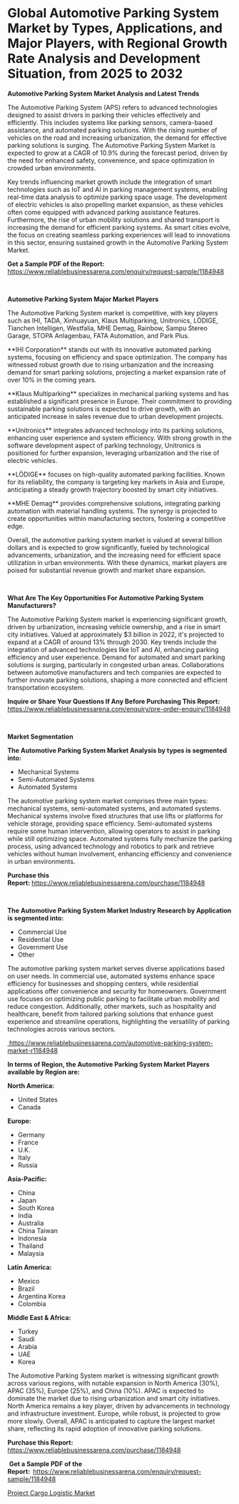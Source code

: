 <p><h1>Global Automotive Parking System Market by Types, Applications, and Major Players, with Regional Growth Rate Analysis and Development Situation, from 2025 to 2032</h1></p><p><strong>Automotive Parking System Market Analysis and Latest Trends</strong></p>
<p><p>The Automotive Parking System (APS) refers to advanced technologies designed to assist drivers in parking their vehicles effectively and efficiently. This includes systems like parking sensors, camera-based assistance, and automated parking solutions. With the rising number of vehicles on the road and increasing urbanization, the demand for effective parking solutions is surging. The Automotive Parking System Market is expected to grow at a CAGR of 10.9% during the forecast period, driven by the need for enhanced safety, convenience, and space optimization in crowded urban environments.</p><p>Key trends influencing market growth include the integration of smart technologies such as IoT and AI in parking management systems, enabling real-time data analysis to optimize parking space usage. The development of electric vehicles is also propelling market expansion, as these vehicles often come equipped with advanced parking assistance features. Furthermore, the rise of urban mobility solutions and shared transport is increasing the demand for efficient parking systems. As smart cities evolve, the focus on creating seamless parking experiences will lead to innovations in this sector, ensuring sustained growth in the Automotive Parking System Market.</p></p>
<p><strong>Get a Sample PDF of the Report:&nbsp;</strong> <a href="https://www.reliablebusinessarena.com/enquiry/request-sample/1184948?utm_campaign=1990&utm_medium=2&utm_source=Github&utm_content=ia&utm_term=11012025&utm_id=automotive-parking-system">https://www.reliablebusinessarena.com/enquiry/request-sample/1184948</a></p>
<p>&nbsp;</p>
<p><strong>Automotive Parking System Major Market Players</strong></p>
<p><p>The Automotive Parking System market is competitive, with key players such as IHI, TADA, Xinhuayuan, Klaus Multiparking, Unitronics, LÖDIGE, Tianchen Intelligen, Westfalia, MHE Demag, Rainbow, Sampu Stereo Garage, STOPA Anlagenbau, FATA Automation, and Park Plus. </p><p>**IHI Corporation** stands out with its innovative automated parking systems, focusing on efficiency and space optimization. The company has witnessed robust growth due to rising urbanization and the increasing demand for smart parking solutions, projecting a market expansion rate of over 10% in the coming years.</p><p>**Klaus Multiparking** specializes in mechanical parking systems and has established a significant presence in Europe. Their commitment to providing sustainable parking solutions is expected to drive growth, with an anticipated increase in sales revenue due to urban development projects.</p><p>**Unitronics** integrates advanced technology into its parking solutions, enhancing user experience and system efficiency. With strong growth in the software development aspect of parking technology, Unitronics is positioned for further expansion, leveraging urbanization and the rise of electric vehicles.</p><p>**LÖDIGE** focuses on high-quality automated parking facilities. Known for its reliability, the company is targeting key markets in Asia and Europe, anticipating a steady growth trajectory boosted by smart city initiatives. </p><p>**MHE Demag** provides comprehensive solutions, integrating parking automation with material handling systems. The synergy is projected to create opportunities within manufacturing sectors, fostering a competitive edge.</p><p>Overall, the automotive parking system market is valued at several billion dollars and is expected to grow significantly, fueled by technological advancements, urbanization, and the increasing need for efficient space utilization in urban environments. With these dynamics, market players are poised for substantial revenue growth and market share expansion.</p></p>
<p>&nbsp;</p>
<p><strong>What Are The Key Opportunities For Automotive Parking System Manufacturers?</strong></p>
<p><p>The Automotive Parking System market is experiencing significant growth, driven by urbanization, increasing vehicle ownership, and a rise in smart city initiatives. Valued at approximately $3 billion in 2022, it's projected to expand at a CAGR of around 13% through 2030. Key trends include the integration of advanced technologies like IoT and AI, enhancing parking efficiency and user experience. Demand for automated and smart parking solutions is surging, particularly in congested urban areas. Collaborations between automotive manufacturers and tech companies are expected to further innovate parking solutions, shaping a more connected and efficient transportation ecosystem.</p></p>
<p><strong>Inquire or Share Your Questions If Any Before Purchasing This Report:</strong> <a href="https://www.reliablebusinessarena.com/enquiry/pre-order-enquiry/1184948?utm_campaign=1990&utm_medium=2&utm_source=Github&utm_content=ia&utm_term=11012025&utm_id=automotive-parking-system">https://www.reliablebusinessarena.com/enquiry/pre-order-enquiry/1184948</a></p>
<p>&nbsp;</p>
<p><strong>Market Segmentation</strong></p>
<p><strong>The Automotive Parking System Market Analysis by types is segmented into:</strong></p>
<p><ul><li>Mechanical Systems</li><li>Semi-Automated Systems</li><li>Automated Systems</li></ul></p>
<p><p>The automotive parking system market comprises three main types: mechanical systems, semi-automated systems, and automated systems. Mechanical systems involve fixed structures that use lifts or platforms for vehicle storage, providing space efficiency. Semi-automated systems require some human intervention, allowing operators to assist in parking while still optimizing space. Automated systems fully mechanize the parking process, using advanced technology and robotics to park and retrieve vehicles without human involvement, enhancing efficiency and convenience in urban environments.</p></p>
<p><strong>Purchase this Report:&nbsp;</strong><a href="https://www.reliablebusinessarena.com/purchase/1184948?utm_campaign=1990&utm_medium=2&utm_source=Github&utm_content=ia&utm_term=11012025&utm_id=automotive-parking-system">https://www.reliablebusinessarena.com/purchase/1184948</a></p>
<p>&nbsp;</p>
<p><strong>The Automotive Parking System Market Industry Research by Application is segmented into:</strong></p>
<p><ul><li>Commercial Use</li><li>Residential Use</li><li>Government Use</li><li>Other</li></ul></p>
<p><p>The automotive parking system market serves diverse applications based on user needs. In commercial use, automated systems enhance space efficiency for businesses and shopping centers, while residential applications offer convenience and security for homeowners. Government use focuses on optimizing public parking to facilitate urban mobility and reduce congestion. Additionally, other markets, such as hospitality and healthcare, benefit from tailored parking solutions that enhance guest experience and streamline operations, highlighting the versatility of parking technologies across various sectors.</p></p>
<p><a href="https://www.reliablebusinessarena.com/automotive-parking-system-market-r1184948?utm_campaign=1990&utm_medium=2&utm_source=Github&utm_content=ia&utm_term=11012025&utm_id=automotive-parking-system">&nbsp;https://www.reliablebusinessarena.com/automotive-parking-system-market-r1184948</a></p>
<p><strong>In terms of Region, the Automotive Parking System Market Players available by Region are:</strong></p>
<p>
    <p> <strong> North America: </strong>
        <ul>
            <li>United States</li>
            <li>Canada</li>
        </ul>
        </p> 
    <p> <strong> Europe: </strong>
        <ul>
            <li>Germany</li>
            <li>France</li>
            <li>U.K.</li>
            <li>Italy</li>
            <li>Russia</li>
        </ul>
        </p> 
    <p> <strong> Asia-Pacific: </strong>
        <ul>
            <li>China</li>
            <li>Japan</li>
            <li>South Korea</li>
            <li>India</li>
            <li>Australia</li>
            <li>China Taiwan</li>
            <li>Indonesia</li>
            <li>Thailand</li>
            <li>Malaysia</li>
        </ul>
        </p> 
    <p> <strong> Latin America: </strong>
        <ul>
            <li>Mexico</li>
            <li>Brazil</li>
            <li>Argentina Korea</li>
            <li>Colombia</li>
        </ul>
        </p> 
    <p> <strong> Middle East & Africa: </strong>
        <ul>
            <li>Turkey</li>
            <li>Saudi</li>
            <li>Arabia</li>
            <li>UAE</li>
            <li>Korea</li>
        </ul>
    </p>
    </p>
<p><p>The Automotive Parking System market is witnessing significant growth across various regions, with notable expansion in North America (30%), APAC (35%), Europe (25%), and China (10%). APAC is expected to dominate the market due to rising urbanization and smart city initiatives. North America remains a key player, driven by advancements in technology and infrastructure investment. Europe, while robust, is projected to grow more slowly. Overall, APAC is anticipated to capture the largest market share, reflecting its rapid adoption of innovative parking solutions.</p></p>
<p><strong>Purchase this Report: </strong><a href="https://www.reliablebusinessarena.com/purchase/1184948?utm_campaign=1990&utm_medium=2&utm_source=Github&utm_content=ia&utm_term=11012025&utm_id=automotive-parking-system">https://www.reliablebusinessarena.com/purchase/1184948</a></p>
<p>&nbsp;<strong>Get a Sample PDF of the Report:&nbsp;&nbsp;</strong><a href="https://www.reliablebusinessarena.com/enquiry/request-sample/1184948?utm_campaign=1990&utm_medium=2&utm_source=Github&utm_content=ia&utm_term=11012025&utm_id=automotive-parking-system">https://www.reliablebusinessarena.com/enquiry/request-sample/1184948</a></p>
<p><strong></strong></p>
<p><p><a href="https://github.com/MarciaRunte/Market-Research-Report-List-1/blob/main/project-cargo-logistic-market.md?utm_campaign=1990&utm_medium=2&utm_source=Github&utm_content=ia&utm_term=11012025&utm_id=automotive-parking-system">Project Cargo Logistic Market</a></p></p>